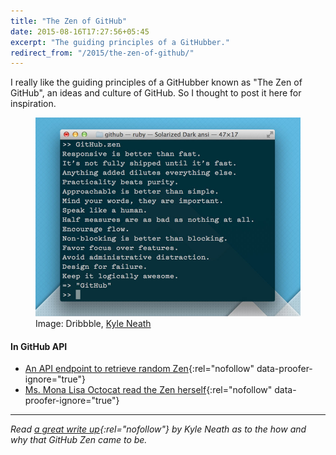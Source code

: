 ```yaml
---
title: "The Zen of GitHub"
date: 2015-08-16T17:27:56+05:45
excerpt: "The guiding principles of a GitHubber."
redirect_from: "/2015/the-zen-of-github/"
---
```


I really like the guiding principles of a GitHubber known as "The Zen of GitHub", an ideas and culture of GitHub. So I thought to post it here for inspiration.

<figure>
  <a href="/uploads/20150816-the-zen-of-github.jpg">
    <img src="/uploads/20150816-the-zen-of-github.jpg" alt="The Zen of GitHub" title="The Zen of GitHub">
  </a>
  <figcaption>Image: Dribbble, <a href="http://dribbble.com/shots/808470-The-Zen-of-GitHub" rel="nofollow">Kyle Neath</a></figcaption>
</figure>

#### In GitHub API

* [An API endpoint to retrieve random Zen](http://api.github.com/zen){:rel="nofollow" data-proofer-ignore="true"}
* [Ms. Mona Lisa Octocat read the Zen herself](http://api.github.com/octocat){:rel="nofollow" data-proofer-ignore="true"}

---

*Read [a great write up](http://warpspire.com/posts/taste){:rel="nofollow"} by Kyle Neath as to the how and why that GitHub Zen came to be.*
